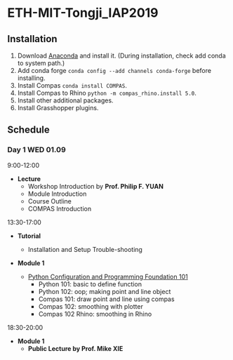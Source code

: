 # ETH-MIT-Tongji_IAP2019


## Installation

1. Download [Anaconda](https://conda.io/docs/user-guide/install/download.html) and install it. (During installation, check add conda to system path.)
2. Add conda forge ```conda config --add channels conda-forge``` before installing. 
3. Install Compas ```conda install COMPAS```. 
4. Install Compas to Rhino ```python -m compas_rhino.install 5.0```.
5. Install other additional packages. 
6. Install Grasshopper plugins. 


## Schedule

### Day 1 WED 01.09 

9:00-12:00 

* **Lecture**
	- Workshop Introduction by **Prof. Philip F. YUAN**
	- Module Introduction
	- Course Outline
	- COMPAS Introduction


13:30-17:00 

* **Tutorial** 
	- Installation and Setup Trouble-shooting

* **Module 1** 
	- [Python Configuration and Programming Foundation 101](src/day_1)
		- Python 101: basic to define function
		- Python 102: oop; making point and line object
		- Compas 101: draw point and line using compas 
		- Compas 102: smoothing with plotter
		- Compas 102 Rhino: smoothing in Rhino

18:30-20:00 

* **Module 1**
	- **Public Lecture by Prof. Mike XIE**

